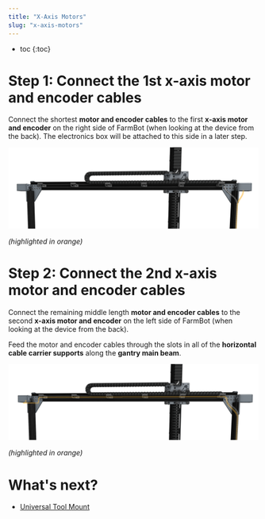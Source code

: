 ```yaml
---
title: "X-Axis Motors"
slug: "x-axis-motors"
---
```


* toc
{:toc}


# Step 1: Connect the 1st x-axis motor and encoder cables

Connect the shortest **motor and encoder cables** to the first **x-axis motor and encoder** on the right side of FarmBot (when looking at the device from the back). The electronics box will be attached to this side in a later step.

![X1 motor cable from back.png](_images/X1_motor_cable_from_back.png)

_(highlighted in orange)_



# Step 2: Connect the 2nd x-axis motor and encoder cables

Connect the remaining middle length **motor and encoder cables** to the second **x-axis motor and encoder** on the left side of FarmBot (when looking at the device from the back).


Feed the motor and encoder cables through the slots in all of the **horizontal cable carrier supports** along the **gantry main beam**.

![X2 motor cable from back.png](_images/X2_motor_cable_from_back.png)

_(highlighted in orange)_


# What's next?

 * [Universal Tool Mount](../utm.md)
